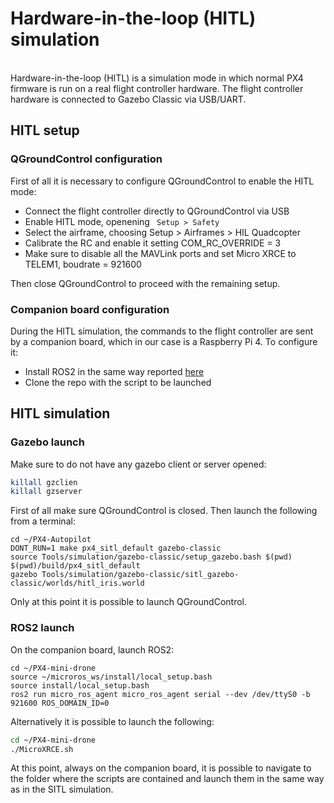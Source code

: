 # Hardware-in-the-loop (HITL) simulation
<br>
Hardware-in-the-loop (HITL) is a simulation mode in which normal PX4 firmware is run on a real flight controller hardware. The flight controller hardware is connected to Gazebo Classic via USB/UART.

## HITL setup

### QGroundControl configuration
First of all it is necessary to configure QGroundControl to enable the HITL mode:
- Connect the flight controller directly to QGroundControl via USB
- Enable HITL mode, openening <code> Setup > Safety </code>
- Select the airframe, choosing Setup > Airframes > HIL Quadcopter
- Calibrate the RC and enable it setting COM_RC_OVERRIDE = 3
- Make sure to disable all the MAVLink ports and set Micro XRCE to TELEM1, boudrate = 921600

Then close QGroundControl to proceed with the remaining setup.

### Companion board configuration
During the HITL simulation, the commands to the flight controller are sent by a companion board, which in our case is a Raspberry Pi 4. To configure it:
- Install ROS2 in the same way reported [here](https://github.com/mattiapettene/PX4-mini-drone/blob/main/docs/toolchain_installation.md)
- Clone the repo with the script to be launched

## HITL simulation
### Gazebo launch

Make sure to do not have any gazebo client or server opened:
``` bash
killall gzclien
killall gzserver
``` 

First of all make sure QGroundControl is closed. Then launch the following from a terminal: <br>
``` 
cd ~/PX4-Autopilot
DONT_RUN=1 make px4_sitl_default gazebo-classic 
source Tools/simulation/gazebo-classic/setup_gazebo.bash $(pwd) $(pwd)/build/px4_sitl_default
gazebo Tools/simulation/gazebo-classic/sitl_gazebo-classic/worlds/hitl_iris.world
```

Only at this point it is possible to launch QGroundControl.

### ROS2 launch
On the companion board, launch ROS2:
```
cd ~/PX4-mini-drone
source ~/microros_ws/install/local_setup.bash
source install/local_setup.bash
ros2 run micro_ros_agent micro_ros_agent serial --dev /dev/ttyS0 -b 921600 ROS_DOMAIN_ID=0
```
Alternatively it is possible to launch the following:
``` bash
cd ~/PX4-mini-drone
./MicroXRCE.sh
``` 

At this point, always on the companion board, it is possible to navigate to the folder where the scripts are contained and launch them in the same way as in the SITL simulation.
